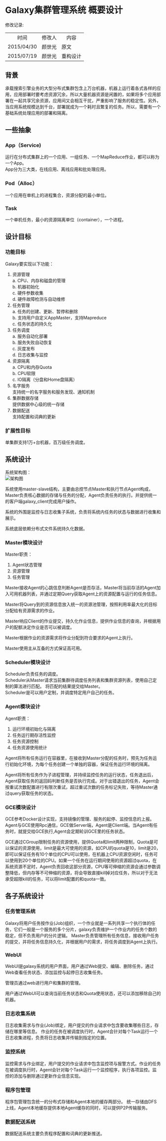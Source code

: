 # Galaxy集群管理系统 概要设计


修改记录:
<table>
<tr align='center'><td>时间</td><td>修改人</td><td>内容</td></tr>
<tr><td>2015/04/30</td><td>颜世光</td><td>原文</td></tr>
<tr><td>2015/07/19</td><td>颜世光</td><td>重构设计</td></tr>
</table>

## 背景
承载搜索引擎业务的大型分布式集群包含上万台机器，机器上运行着各式各样的应用，应用部署时要考虑资源冗余，所以大量机器资源是闲置的，如果将多个应用部署在一起共享冗余资源，应用间又会相互干扰，严重影响了服务的稳定性。另外，当应用系统规模达到千台，部署就成为一个耗时且繁复的任务。所以，需要有一个基础系统处理应用的部署和隔离。

## 一些抽象
### App（Service)
运行在分布式集群上的一个应用、一组任务、一个MapReduce作业，都可以称为一个App。  
App分为三大类，在线应用、离线应用和批处理应用。

### Pod（Alloc）
一个应用在单机上的进程集合，资源分配的最小单位。
### Task
一个单机任务，最小的资源隔离单位（container），一个进程。

## 设计目标

### 功能目标
Galaxy要实现以下功能：  
1. 资源管理  
    a. CPU、内存和磁盘的管理   
    b. 机器初始化  
    c. 硬件参数收集  
    d. 硬件故障检测与自动维修  
2. 任务管理  
    a. 任务的创建、更新、暂停和删除  
    b. 支持用户自定义AppMaster，支持Mapreduce  
    c. 任务状态的持久化  
3. 任务调度  
    a. 服务自动化部署  
    b. 服务失败自动恢复  
    c. 灰度发布  
    d. 日志收集与监控  
4. 资源隔离  
    a. CPU和内存Quota  
    b. CPU软限  
    c. IO隔离（分盘和Home盘隔离）  
5. 名字服务  
    支持统一的名字服务和服务发现、通知机制  
6. 集群数据存储  
	提供数据中心级的统一存储  
7. 数据配送  
    支持配置和词典的更新

### 扩展性目标
单集群支持1万+台机器，百万级任务调度。

## 系统设计
系统架构图：  
![架构图](https://github.com/bluebore/galaxy/blob/master/images/galaxy_arch.png?raw=true)  

系统使用master-slave结构，主要由总控节点Master和执行节点Agent构成，Master负责核心数据的存储与任务的分配，Agent负责任务的执行。并提供统一的客户端galaxy_client完成用户操作。

系统的外围是监控与日志收集子系统，负责将系统内任务的状态与数据进行收集和展示。

系统底层依赖分布式文件系统持久化数据。

### Master模块设计
Master职责：  
1. Agent状态管理  
2. 资源管理  
3. 任务管理  

Master接收Agent的心跳信息判断Agent是否存活，Master将当前存活的Agent加入可用机器列表，并通过定期Query获取Agent上的资源配置与运行的任务信息。

Master将Query到的资源信息放入统一的资源池管理，按照利用率最大化的目标分配给有资源需求的作业。

Master响应Client的作业提交，持久化作业信息，提供作业信息的查询，并根据用户的配额决定作业是否可以被调度。

Master根据作业的资源需求将作业分配到符合要求的Agent上执行。

Master使用主从互备的方式保证高可用。

### Scheduler模块设计  
Scheduler负责任务的调度。  
Scheduler从Master请求当前集群待调度任务列表和集群资源列表，使用自己定制的算法进行匹配。
将匹配的结果提交给Master。  
Scheduler是可以用户定制，并调度特定用户自己的任务。

### Agent模块设计
Agent职责：  
1. 运行环境初始化与隔离  
2. 任务运行期存活性监控  
3. 任务资源控制  
4. 任务资源使用统计

Agent将所有任务运行在容器里，在接收到Master分配的任务时，预先为任务运行初始化环境，为每个任务创建一个单独的容器，保证任务运行环境的隔离。

Agent将所有任务作为子进程管理，并持续监控任务的运行状态，任务退出后，Agent获取任务的返回码判断任务是否执行完成。对于出错退出的任务，Agent会按重试次数配置进行有限次重试，超过重试次数的任务标记失败，等待Master通过query获取任务的状态。

### GCE模块设计
GCE参考Docker设计实现，支持镜像的管理、服务的起停、监控信息的上报。  
Agent与GCE使用Rpc通信，GCE做Server端，Agent是Client端。当Agent有任务时，就提交给GCE执行,Agent会定期轮训GCE里的任务状态。
  
GCE通过CGroup限制任务的资源使用，提供Quota和limit两种限制，Quota是可以保证的资源使用，limit是最大可使用的资源，如CPU的quota是10，limit是20，即可以保证任务有10个单位的CPU可以使用，在机器上CPU资源空闲时，任务可以使用到20个单位的CPU。如果一个任务在运行期间使用的资源超过quota，在系统资源不足时，Agent负责回收这部分资源，CPU等可伸缩的资源会通过参数调整降低，但内存等不可伸缩的资源，将会导致直接kill掉对应任务，所以对于无法承受超限kill的任务，可以将limit配置的和quota一致。

## 各子系统设计
### 任务管理系统
Galaxy将用户任务按作业(Job)组织，一个作业就是一系列共享一个执行体的任务，它们一般是一个服务的多个分片，galaxy负责维护一个作业内的任务个数的稳定，但不负责用户的分片逻辑。
Master负责管理所有任务信息，接收用户任务的提交，并将任务信息持久化，并根据用户的需求，将任务调度到Agent上执行。

### WebUI
WebUI是galaxy系统的用户界面，用户通过Web提交、编辑、删除任务，通过Web查看任务状态、添加监控与起停日志收集任务。

管理员通过web进行用户和集群的管理。

用户通过WebUI可以查询当前任务状态和Quota使用状态，还可以添加移除自己的机器。

### 日志收集系统
日志收集需求与作业(Job)绑定，用户提交的作业请求中包含要收集哪些日志，存储在哪里等信息。
作业的任务在被调度执行时，Agent会针对每个Task运行一个日志收集进程，负责将日志收集并传输到指定的位置。

### 监控系统
监控需求与作业绑定，用户提交的作业请求中包含监控项与报警方式。作业的任务在被调度执行时，Agent会针对每个Task运行一个监控程序，执行各项监控。监控的添加与删除通过更新作业信息实现。

### 程序包管理
程序包管理包含统一的分布式存储和Agent本地的缓存两部分。
统一存储由DFS上线，Agent本地缓存提供本地Agent缓存的同时，可以提供P2P传输服务。

### 数据配送系统
数据配送系统主要负责程序配置和词典的更新推送。

